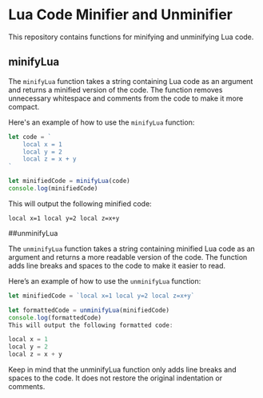 # Lua Code Minifier and Unminifier

This repository contains functions for minifying and unminifying Lua code.

## minifyLua

The `minifyLua` function takes a string containing Lua code as an argument and returns a minified version of the code. The function removes unnecessary whitespace and comments from the code to make it more compact.

Here's an example of how to use the `minifyLua` function:

```javascript
let code = `
    local x = 1
    local y = 2
    local z = x + y
`

let minifiedCode = minifyLua(code)
console.log(minifiedCode)
```
This will output the following minified code:

```
local x=1 local y=2 local z=x+y
```

##unminifyLua

The `unminifyLua` function takes a string containing minified Lua code as an argument and returns a more readable version of the code. The function adds line breaks and spaces to the code to make it easier to read.

Here’s an example of how to use the `unminifyLua` function:

```javascript
let minifiedCode = `local x=1 local y=2 local z=x+y`

let formattedCode = unminifyLua(minifiedCode)
console.log(formattedCode)
This will output the following formatted code:

local x = 1 
local y = 2 
local z = x + y
```
Keep in mind that the unminifyLua function only adds line breaks and spaces to the code. It does not restore the original indentation or comments.

